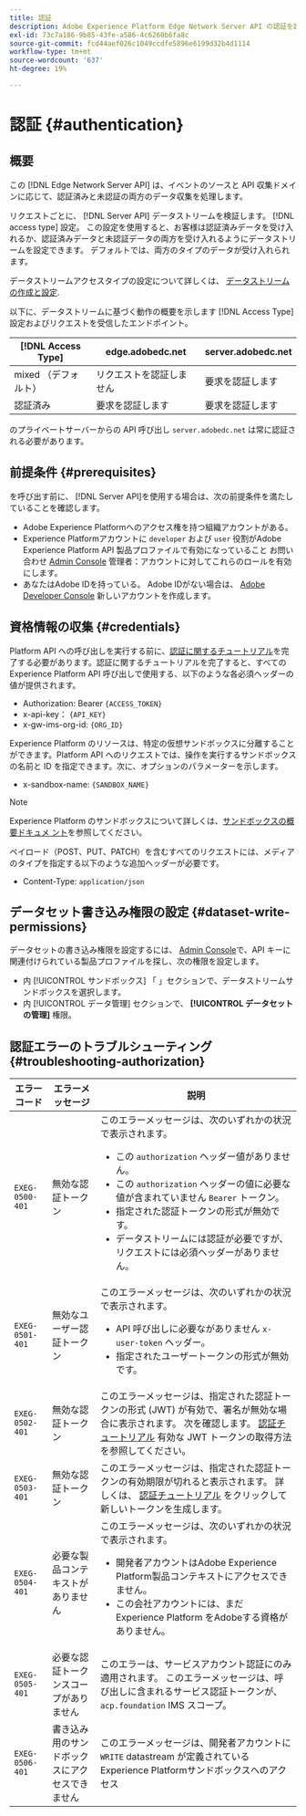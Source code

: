 ```yaml
---
title: 認証
description: Adobe Experience Platform Edge Network Server API の認証を設定する方法について説明します。
exl-id: 73c7a186-9b85-43fe-a586-4c6260b6fa8c
source-git-commit: fcd44aef026c1049ccdfe5896e6199d32b4d1114
workflow-type: tm+mt
source-wordcount: '637'
ht-degree: 19%

---
```


# 認証 {#authentication}

## 概要

この [!DNL Edge Network Server API] は、イベントのソースと API 収集ドメインに応じて、認証済みと未認証の両方のデータ収集を処理します。

リクエストごとに、 [!DNL Server API] データストリームを検証します。 [!DNL access type] 設定。 この設定を使用すると、お客様は認証済みデータを受け入れるか、認証済みデータと未認証データの両方を受け入れるようにデータストリームを設定できます。 デフォルトでは、両方のタイプのデータが受け入れられます。

データストリームアクセスタイプの設定について詳しくは、 [データストリームの作成と設定](../edge/datastreams/overview.md#create).

以下に、データストリームに基づく動作の概要を示します [!DNL Access Type] 設定およびリクエストを受信したエンドポイント。

| [!DNL Access Type] | edge.adobedc.net | server.adobedc.net |
|-----------------|-------------------------------|-----------------------|
| mixed （デフォルト） | リクエストを認証しません | 要求を認証します |
| 認証済み | 要求を認証します | 要求を認証します |

のプライベートサーバーからの API 呼び出し `server.adobedc.net` は常に認証される必要があります。

## 前提条件 {#prerequisites}

を呼び出す前に、 [!DNL Server API]を使用する場合は、次の前提条件を満たしていることを確認します。

* Adobe Experience Platformへのアクセス権を持つ組織アカウントがある。
* Experience Platformアカウントに `developer` および `user` 役割がAdobe Experience Platform API 製品プロファイルで有効になっていること お問い合わせ [Admin Console](../access-control/home.md) 管理者：アカウントに対してこれらのロールを有効にします。
* あなたはAdobe IDを持っている。 Adobe IDがない場合は、 [Adobe Developer Console](https://developer.adobe.com/console) 新しいアカウントを作成します。

##  資格情報の収集 {#credentials}

Platform API への呼び出しを実行する前に、[認証に関するチュートリアル](../landing/api-authentication.md)を完了する必要があります。認証に関するチュートリアルを完了すると、すべての Experience Platform API 呼び出しで使用する、以下のような各必須ヘッダーの値が提供されます。

* Authorization: Bearer `{ACCESS_TOKEN}`
* x-api-key： `{API_KEY}`
* x-gw-ims-org-id: `{ORG_ID}`

Experience Platform のリソースは、特定の仮想サンドボックスに分離することができます。Platform API へのリクエストでは、操作を実行するサンドボックスの名前と ID を指定できます。次に、オプションのパラメーターを示します。

* x-sandbox-name: `{SANDBOX_NAME}`

>[!NOTE]
>
>Experience Platform のサンドボックスについて詳しくは、[サンドボックスの概要ドキュメ ント](../sandboxes/home.md)を参照してください。

ペイロード（POST、PUT、PATCH）を含むすべてのリクエストには、メディアのタイプを指定する以下のような追加ヘッダーが必要です。

* Content-Type: `application/json`

## データセット書き込み権限の設定 {#dataset-write-permissions}

データセットの書き込み権限を設定するには、 [Admin Console](https://adminconsole.adobe.com)で、API キーに関連付けられている製品プロファイルを探し、次の権限を設定します。

* 内 [!UICONTROL サンドボックス] 「 」セクションで、データストリームサンドボックスを選択します。
* 内 [!UICONTROL データ管理] セクションで、 **[!UICONTROL データセットの管理]** 権限。

## 認証エラーのトラブルシューティング {#troubleshooting-authorization}

| エラーコード | エラーメッセージ | 説明 |
| --- | --- | --- |
| `EXEG-0500-401` | 無効な認証トークン | このエラーメッセージは、次のいずれかの状況で表示されます。  <ul><li>この `authorization` ヘッダー値がありません。</li><li>この `authorization` ヘッダーの値に必要な値が含まれていません `Bearer` トークン。</li><li>指定された認証トークンの形式が無効です。</li><li>データストリームには認証が必要ですが、リクエストには必須ヘッダーがありません。</li></ul> |
| `EXEG-0501-401` | 無効なユーザー認証トークン | このエラーメッセージは、次のいずれかの状況で表示されます。 <ul><li>API 呼び出しに必要ながありません `x-user-token` ヘッダー。</li><li>指定されたユーザートークンの形式が無効です。</li></ul> |
| `EXEG-0502-401` | 無効な認証トークン | このエラーメッセージは、指定された認証トークンの形式 (JWT) が有効で、署名が無効な場合に表示されます。 次を確認します。 [認証チュートリアル](../landing/api-authentication.md) 有効な JWT トークンの取得方法を参照してください。 |
| `EXEG-0503-401` | 無効な認証トークン | このエラーメッセージは、指定された認証トークンの有効期限が切れると表示されます。 詳しくは、 [認証チュートリアル](../landing/api-authentication.md) をクリックして新しいトークンを生成します。 |
| `EXEG-0504-401` | 必要な製品コンテキストがありません | このエラーメッセージは、次のいずれかの状況で表示されます。  <ul><li>開発者アカウントはAdobe Experience Platform製品コンテキストにアクセスできません。</li><li>この会社アカウントには、まだ Experience Platform をAdobeする資格がありません。</li></ul> |
| `EXEG-0505-401` | 必要な認証トークンスコープがありません | このエラーは、サービスアカウント認証にのみ適用されます。 このエラーメッセージは、呼び出しに含まれるサービス認証トークンが、 `acp.foundation` IMS スコープ。 |
| `EXEG-0506-401` | 書き込み用のサンドボックスにアクセスできません | このエラーメッセージは、開発者アカウントに `WRITE` datastream が定義されているExperience Platformサンドボックスへのアクセス |
